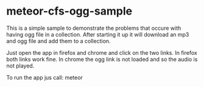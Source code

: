 meteor-cfs-ogg-sample
=====================

This is a simple sample to demonstrate the problems that occure with having ogg file in a collection.
After starting it up it will download an mp3 and ogg file and add them to a collection.

Just open the app in firefox and chrome and click on the two links. 
In firefox both links work fine.
In chrome the ogg link is not loaded and so the audio is not played.


To run the app jus call:
    meteor 
